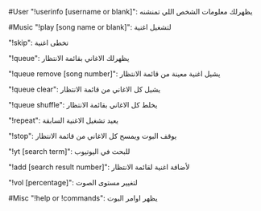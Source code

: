 #User "!userinfo [username or blank]": يظهرلك معلومات الشخص اللي تمنشنه

#Music "!play [song name or blank]": لتشغيل اغنية

"!skip": تخطى اغنية

"!queue": يظهرلك الاغاني بقائمة الانتظار

"!queue remove [song number]": يشيل اغنية معينة من قائمة الانتظار

"!queue clear": يشيل كل الاغاني من قائمة الانتظار

"!queue shuffle": يخلط كل الاغاني بقائمة الانتظار

"!repeat": يعيد تشغيل الاغنية السابقة

"!stop": يوقف البوت ويمسح كل الاغاني من قائمة الانتظار

"!yt [search term]": للبحث في اليوتيوب

"!add [search result number]": لأضافة اغنية لقائمة الانتظار

"!vol [percentage]": لتغيير مستوى الصوت

#Misc "!help or !commands": يظهر اوامر البوت
